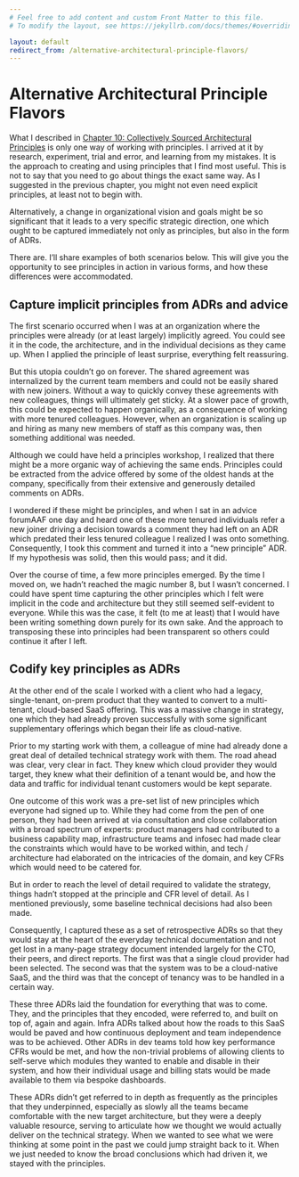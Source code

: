 ```yaml
---
# Feel free to add content and custom Front Matter to this file.
# To modify the layout, see https://jekyllrb.com/docs/themes/#overriding-theme-defaults

layout: default
redirect_from: /alternative-architectural-principle-flavors/
---
```

# Alternative Architectural Principle Flavors
What I described in [Chapter 10: Collectively Sourced Architectural Principles](https://learning.oreilly.com/library/view/facilitating-software-architecture/9781098151850/ch10.html) is only one way of working with principles. I arrived at it by research, experiment, trial and error, and learning from my mistakes. It is the approach to creating and using principles that I find most useful. This is not to say that you need to go about things the exact same way. As I suggested in the previous chapter, you might not even need explicit principles, at least not to begin with.

Alternatively, a change in organizational vision and goals might be so significant that it leads to a very specific strategic direction, one which ought to be captured immediately not only as principles, but also in the form of ADRs.

There are. I’ll share examples of both scenarios below. This will give you the opportunity to see principles in action in various forms, and how these differences were accommodated.

## Capture implicit principles from ADRs and advice
The first scenario occurred when I was at an organization where the principles were already (or at least largely) implicitly agreed. You could see it in the code, the architecture, and in the individual decisions as they came up. When I applied the principle of least surprise, everything felt reassuring. 

But this utopia couldn’t go on forever. The shared agreement was internalized by the current team members and could not be easily shared with new joiners. Without a way to quickly convey these agreements with new colleagues, things will ultimately get sticky. At a slower pace of growth, this could be expected to happen organically, as a consequence of working with more tenured colleagues. However, when an organization is scaling up and hiring as many new members of staff as this company was, then something additional was needed.

Although we could have held a principles workshop, I realized that there might be a more organic way of achieving the same ends. Principles could be extracted from the advice offered by some of the oldest hands at the company, specifically from their extensive and generously detailed comments on ADRs.

I wondered if these might be principles, and when I sat in an advice forumAAF one day and heard one of these more tenured individuals refer a new joiner driving a decision towards a comment they had left on an ADR which predated their less tenured colleague I realized I was onto something. Consequently, I took this comment and turned it into a “new principle” ADR. If my hypothesis was solid, then this would pass; and it did. 

Over the course of time, a few more principles emerged. By the time I moved on, we hadn’t reached the magic number 8, but I wasn’t concerned. I could have spent time capturing the other principles which I felt were implicit in the code and architecture but they still seemed self-evident to everyone. While this was the case, it felt (to me at least) that I would have been writing something down purely for its own sake. And the approach to transposing these into principles had been transparent so others could continue it after I left.

## Codify key principles as ADRs
At the other end of the scale I worked with a client who had a legacy, single-tenant, on-prem product that they wanted to convert to a multi-tenant, cloud-based SaaS offering. This was a massive change in strategy, one which they had already proven successfully with some significant supplementary offerings which began their life as cloud-native. 

Prior to my starting work with them, a colleague of mine had already done a great deal of detailed technical strategy work with them. The road ahead was clear, very clear in fact. They knew which cloud provider they would target, they knew what their definition of a tenant would be, and how the data and traffic for individual tenant customers would be kept separate. 

One outcome of this work was a pre-set list of new principles which everyone had signed up to. While they had come from the pen of one person, they had been arrived at via consultation and close collaboration with a broad spectrum of experts: product managers had contributed to a business capability map, infrastructure teams and infosec had made clear the constraints which would have to be worked within, and tech / architecture had elaborated on the intricacies of the domain, and key CFRs which would need to be catered for. 

But in order to reach the level of detail required to validate the strategy, things hadn’t stopped at the principle and CFR level of detail. As I mentioned previously, some baseline technical decisions had also been made. 

Consequently, I captured these as a set of retrospective ADRs so that they would stay at the heart of the everyday technical documentation and not get lost in a many-page strategy document intended largely for the CTO, their peers, and direct reports. The first was that a single cloud provider had been selected. The second was that the system was to be a cloud-native SaaS, and the third was that the concept of tenancy was to be handled in a certain way.

These three ADRs laid the foundation for everything that was to come. They, and the principles that they encoded, were referred to, and built on top of, again and again. Infra ADRs talked about how the roads to this SaaS would be paved and how continuous deployment and team independence was to be achieved. Other ADRs in dev teams told how key performance CFRs would be met, and how the non-trivial problems of allowing clients to self-serve which modules they wanted to enable and disable in their system, and how their individual usage and billing stats would be made available to them via bespoke dashboards.

These ADRs didn’t get referred to in depth as frequently as the principles that they underpinned, especially as slowly all the teams became comfortable with the new target architecture, but they were a deeply valuable resource, serving to articulate how we thought we would actually deliver on the technical strategy. When we wanted to see what we were thinking at some point in the past we could jump straight back to it. When we just needed to know the broad conclusions which had driven it, we stayed with the principles.
